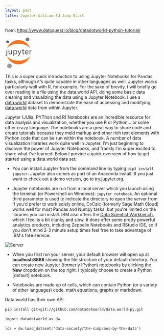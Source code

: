 ```yaml
---
layout: post
title: Jupyter data.world Jump Start
---
```

from: https://www.dataquest.io/blog/datadotworld-python-tutorial/

![Jupyter Logo](assets/main-logo.svg)

This is a super quick introduction to using Jupyter Notebooks for Pandas tasks, although it's quite capable in other languages as well. Jupyter works particularly well with R, for example. For the sake of brevity, I will briefly go over reading in a file using the data.world API, doing some basic data cleaning and visualizing the data using a Jupyter Notebook. I use a [data.world](https://data.world/) dataset to demonstrate the ease of accessing and modifying [data.world](https://data.world/) data from within Jupyter.

Jupyter (JUlia, PYThon and R) Notebooks are an incredible resource for data analysis and visualization, whether you use R or Python... or some other crazy language. The notebooks are a great way to share code and create tutorials because they meld markup and other rich text elements with Python code that can be run within the notebook. A number of data visualization libraries work quite well in Jupyter. I’m just beginning to discover the power of Jupyter Notebooks, and frankly I'm super excited to share what I've learned. Below I provide a quick overview of how to get started using a data.world data set:

* You can install Jupyter from the command line by typing `pip3 install jupyter`. Jupyter also comes as part of an Anaconda install. If you just want to check out a demo version, go to [try.jupyter.org](https://try.jupyter.org/). 

* Jupyter notebooks are run from a local server which you launch using the terminal (or Powershell on Windows): `jupyter notebook`. An optional third parameter is used to indicate the directory to open the server from. If you'd prefer to work solely online, CoCalc (formerly Sage Math Cloud) works well for most Pandas and Numpy tasks, but you're limited on the libraries you can install. IBM also offers the [Data Scientist Workbench](https://datascientistworkbench.com/), which I feel is a bit clunky and slow. It does offer some pretty powerful analytics products, including Zeppelin Notebooks and RStudio IDE, so if you don't mind 2-3 minute setup times feel free to take advantage of IBM's free service. 

![Server]()

* When you first run your server, your default browser will open up at <b>localhost:8888</b> showing the file structure of your default directory. You can create new Jupyter (formerly IPython) notebooks by clicking the <b>New</b> dropdown on the top right. I typically choose to create a Python [default] notebook.

* Notebooks are made up of cells, which can contain Python (or a variety of other languages) code, math equations, graphs or markdown. 

Data.world has their own API


`pip install git+git://github.com/datadotworld/data.world-py.git`

`import datadotworld as dw`

`lds = dw.load_dataset('data-society/the-simpsons-by-the-data')`
